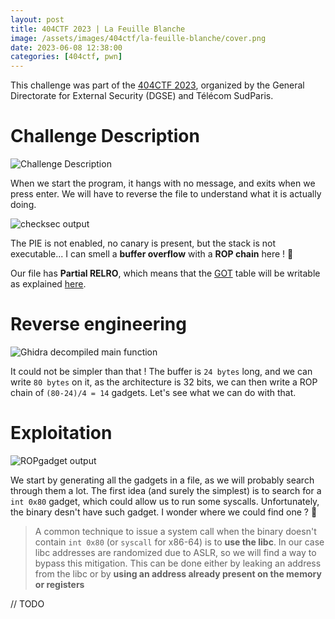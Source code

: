 ```yaml
---
layout: post
title: 404CTF 2023 | La Feuille Blanche
image: /assets/images/404ctf/la-feuille-blanche/cover.png
date: 2023-06-08 12:38:00
categories: [404ctf, pwn]
---
```


This challenge was part of the [404CTF 2023](https://www.404ctf.fr/), organized by the General Directorate for External Security (DGSE) and Télécom SudParis.

# Challenge Description

![Challenge Description]({{site.baseurl}}/assets/images/404ctf/la-feuille-blanche/description.png)

When we start the program, it hangs with no message, and exits when we press enter. We will have to reverse the file to understand what it is actually doing.

![checksec output]({{site.baseurl}}/assets/images/404ctf/la-feuille-blanche/checksec.png)

The PIE is not enabled, no canary is present, but the stack is not executable... I can smell a **buffer overflow** with a **ROP chain** here ! 🧐

Our file has **Partial RELRO**, which means that the [GOT](https://en.wikipedia.org/wiki/Global_Offset_Table) table will be writable as explained [here](https://ctf101.org/binary-exploitation/relocation-read-only/).

# Reverse engineering

![Ghidra decompiled main function]({{site.baseurl}}/assets/images/404ctf/la-feuille-blanche/doRead.png)

It could not be simpler than that ! The buffer is `24 bytes` long, and we can write `80 bytes` on it, as the architecture is 32 bits, we can then write a ROP chain of `(80-24)/4 = 14` gadgets. Let's see what we can do with that.

# Exploitation

![ROPgadget output]({{site.baseurl}}/assets/images/404ctf/la-feuille-blanche/gadgets.png)

We start by generating all the gadgets in a file, as we will probably search through them a lot. The first idea (and surely the simplest) is to search for a `int 0x80` gadget, which could allow us to run some syscalls. Unfortunately, the binary desn't have such gadget. I wonder where we could find one ? 🤔

> A common technique to issue a system call when the binary doesn't contain `int 0x80` (or `syscall` for x86-64) is to **use the libc**. In our case libc addresses are randomized due to ASLR, so we will find a way to bypass this mitigation.
> This can be done either by leaking an address from the libc or by **using an address already present on the memory or registers**

// TODO